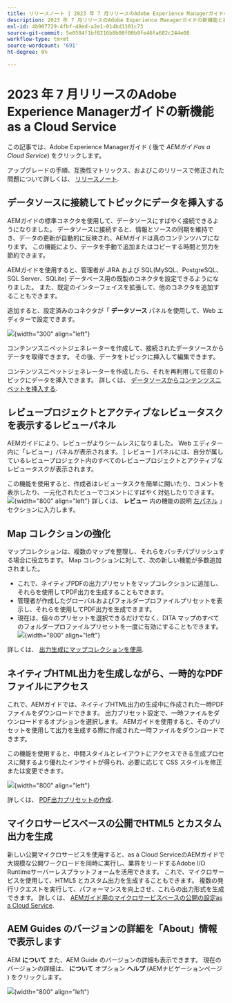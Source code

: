 ```yaml
---
title: リリースノート | 2023 年 7 月リリースのAdobe Experience Managerガイドの新機能
description: 2023 年 7 月リリースのAdobe Experience Managerガイドの新機能と拡張機能をas a Cloud Service
exl-id: 4b907729-4fbf-48ed-a2e1-014bd1101c73
source-git-commit: 5e0584f1bf0216b8b00f00b9fe46fa682c244e08
workflow-type: tm+mt
source-wordcount: '691'
ht-degree: 0%

---
```


# 2023 年 7 月リリースのAdobe Experience Managerガイドの新機能as a Cloud Service

この記事では、Adobe Experience Managerガイド ( 後で *AEMガイドas a Cloud Service*) をクリックします。

アップグレードの手順、互換性マトリックス、およびこのリリースで修正された問題について詳しくは、 [リリースノート](release-notes-2023.7.0.md).

## データソースに接続してトピックにデータを挿入する

AEMガイドの標準コネクタを使用して、データソースにすばやく接続できるようになりました。 データソースに接続すると、情報とソースの同期を維持でき、データの更新が自動的に反映され、AEMガイドは真のコンテンツハブになります。 この機能により、データを手動で追加またはコピーする時間と労力を節約できます。

AEMガイドを使用すると、管理者が JIRA および SQL(MySQL、PostgreSQL、SQL Server、SQLite) データベース用の既製のコネクタを設定できるようになりました。 また、既定のインターフェイスを拡張して、他のコネクタを追加することもできます。

追加すると、設定済みのコネクタが「 **データソース** パネルを使用して、Web エディターで設定できます。

![](assets/code-snippet-generator.png){width="300" align="left"}

コンテンツスニペットジェネレーターを作成して、接続されたデータソースからデータを取得できます。 その後、データをトピックに挿入して編集できます。

コンテンツスニペットジェネレーターを作成したら、それを再利用して任意のトピックにデータを挿入できます。 詳しくは、 [データソースからコンテンツスニペットを挿入する](../user-guide/web-editor-content-snippet.md).



## レビュープロジェクトとアクティブなレビュータスクを表示するレビューパネル

AEMガイドにより、レビューがよりシームレスになりました。 Web エディター内に「レビュー」パネルが表示されます。 [ レビュー ] パネルには、自分が属しているレビュープロジェクト内のすべてのレビュープロジェクトとアクティブなレビュータスクが表示されます。

この機能を使用すると、作成者はレビュータスクを簡単に開いたり、コメントを表示したり、一元化されたビューでコメントにすばやく対処したりできます。
![](assets/active-review-task-comments.png){width="800" align="left"}
詳しくは、 **レビュー** 内の機能の説明 [左パネル](../user-guide/web-editor-features.md#id2051EA0M0HS) 」セクションに入力します。


## Map コレクションの強化

マップコレクションは、複数のマップを整理し、それらをバッチパブリッシュする場合に役立ちます。 Map コレクションに対して、次の新しい機能が多数追加されました。

- これで、ネイティブPDFの出力プリセットをマップコレクションに追加し、それらを使用してPDF出力を生成することもできます。
- 管理者が作成したグローバルおよびフォルダープロファイルプリセットを表示し、それらを使用してPDF出力を生成できます。
- 現在は、個々のプリセットを選択できるだけでなく、DITA マップのすべてのフォルダープロファイルプリセットを一度に有効にすることもできます。
  ![](assets/edit-map-collection.png){width="800" align="left"}

詳しくは、 [出力生成にマップコレクションを使用](../user-guide/generate-output-use-map-collection-output-generation.md).

## ネイティブHTML出力を生成しながら、一時的なPDFファイルにアクセス

これで、AEMガイドでは、ネイティブHTML出力の生成中に作成された一時PDFファイルをダウンロードできます。 出力プリセット設定で、一時ファイルをダウンロードするオプションを選択します。  AEMガイドを使用すると、そのプリセットを使用して出力を生成する際に作成された一時ファイルをダウンロードできます。

この機能を使用すると、中間スタイルとレイアウトにアクセスできる生成プロセスに関するより優れたインサイトが得られ、必要に応じて CSS スタイルを修正または変更できます。

![](assets/native-pdf-advanced-settings.png){width="800" align="left"}

詳しくは、 [PDF出力プリセットの作成](../web-editor/native-pdf-web-editor.md#create-output-preset).

## マイクロサービスベースの公開でHTML5 とカスタム出力を生成

新しい公開マイクロサービスを使用すると、as a Cloud ServiceのAEMガイドで大規模な公開ワークロードを同時に実行し、業界をリードするAdobe I/O Runtimeサーバーレスプラットフォームを活用できます。 これで、マイクロサービスを使用して、HTML5 とカスタム出力を生成することもできます。
複数の発行リクエストを実行して、パフォーマンスを向上させ、これらの出力形式を生成できます。
詳しくは、 [AEMガイド用のマイクロサービスベースの公開の設定as a Cloud Service](../knowledge-base/publishing/configure-microservices.md).

## AEM Guides のバージョンの詳細を「About」情報で表示します

AEM **について** また、AEM Guide のバージョンの詳細も表示できます。 現在のバージョンの詳細は、 **について** オプション **ヘルプ** (AEMナビゲーションページ ) をクリックします。

![](assets/about-aem-help.png)(width=&quot;800&quot; align=&quot;left&quot;)
